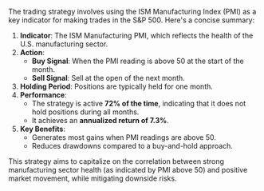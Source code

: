 The trading strategy involves using the ISM Manufacturing Index (PMI) as a key indicator for making trades in the S&P 500. Here's a concise summary:

1. **Indicator**: The ISM Manufacturing PMI, which reflects the health of the U.S. manufacturing sector.
2. **Action**:
   - **Buy Signal**: When the PMI reading is above 50 at the start of the month.
   - **Sell Signal**: Sell at the open of the next month.
3. **Holding Period**: Positions are typically held for one month.
4. **Performance**:
   - The strategy is active **72% of the time**, indicating that it does not hold positions during all months.
   - It achieves an **annualized return of 7.3%**.
5. **Key Benefits**:
   - Generates most gains when PMI readings are above 50.
   - Reduces drawdowns compared to a buy-and-hold approach.

This strategy aims to capitalize on the correlation between strong manufacturing sector health (as indicated by PMI above 50) and positive market movement, while mitigating downside risks.
